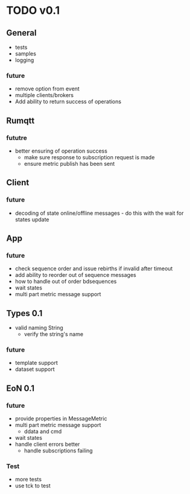 # TODO v0.1

## General
- tests
- samples
- logging

### future 
- remove option from event
- multiple clients/brokers
- Add ability to return success of operations

## Rumqtt

### fututre
  - better ensuring of operation success
    - make sure response to subscription request is made 
    - ensure metric publish has been sent

## Client

### future 
 - decoding of state online/offline messages - do this with the wait for states update

## App

### future 
 - check sequence order and issue rebirths if invalid after timeout 
  - add ability to reorder out of sequence messages
 - how to handle out of order bdsequences
 - wait states
 - multi part metric message support

## Types 0.1
- valid naming String
  - verify the string's name

### future 
  - template support
  - dataset support

## EoN 0.1

### future

- provide properties in MessageMetric
- multi part metric message support
  - ddata and cmd
- wait states
- handle client errors better
  - handle subscriptions failing

### Test
- more tests 
- use tck to test
